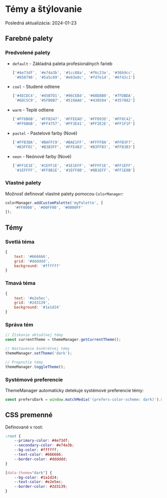 # Témy a štýlovanie
Posledná aktualizácia: 2024-01-23

## Farebné palety

### Predvolené palety
- `default` - Základná paleta profesionálnych farieb
  ```javascript
  ['#4e73df', '#e74a3b', '#1cc88a', '#f6c23e', '#36b9cc',
   '#858796', '#5a5c69', '#e83e8c', '#fd7e14', '#6f42c1']
  ```
- `cool` - Studené odtiene
  ```javascript
  ['#4ECDC4', '#45B7D1', '#96CEB4', '#88D8B0', '#7FDBDA',
   '#6DC5C9', '#5FB0B7', '#519AA6', '#438594', '#357082']
  ```
- `warm` - Teplé odtiene
  ```javascript
  ['#FF6B6B', '#FFB347', '#FFEEAD', '#FFD93D', '#FF8C42',
   '#FF6B6B', '#FF4757', '#FF3E41', '#FF2E2E', '#FF1F1F']
  ```
- `pastel` - Pastelové farby (Nové)
  ```javascript
  ['#FFB3BA', '#BAFFC9', '#BAE1FF', '#FFFFBA', '#FFB3F7',
   '#B3FFEC', '#B3B3FF', '#FFE4B3', '#B3FFB3', '#FFB3B3']
  ```
- `neon` - Neónové farby (Nové)
  ```javascript
  ['#FF1E1E', '#1EFF1E', '#1E1EFF', '#FFFF1E', '#FF1EFF',
   '#1EFFFF', '#FF8B1E', '#1EFF8B', '#8B1EFF', '#FF1E8B']
  ```

### Vlastné palety
Možnosť definovať vlastné palety pomocou `ColorManager`:

```javascript
colorManager.addCustomPalette('myPalette', [
    '#FF0000', '#00FF00', '#0000FF'
]);
```

## Témy

### Svetlá téma
```javascript
{
    text: '#666666',
    grid: '#dddddd',
    background: '#ffffff'
}
```

### Tmavá téma
```javascript
{
    text: '#e2e5ec',
    grid: '#2d3139',
    background: '#1a1d24'
}
```

### Správa tém
```javascript
// Získanie aktuálnej témy
const currentTheme = themeManager.getCurrentTheme();

// Nastavenie konkrétnej témy
themeManager.setTheme('dark');

// Prepnutie témy
themeManager.toggleTheme();
```

### Systémové preferencie
ThemeManager automaticky detekuje systémové preferencie témy:
```javascript
const prefersDark = window.matchMedia('(prefers-color-scheme: dark)').matches;
```

## CSS premenné
Definované v root:
```css
:root {
    --primary-color: #4e73df;
    --secondary-color: #e74a3b;
    --bg-color: #ffffff;
    --text-color: #666666;
    --border-color: #dddddd;
}

[data-theme="dark"] {
    --bg-color: #1a1d24;
    --text-color: #e2e5ec;
    --border-color: #2d3139;
}
```

